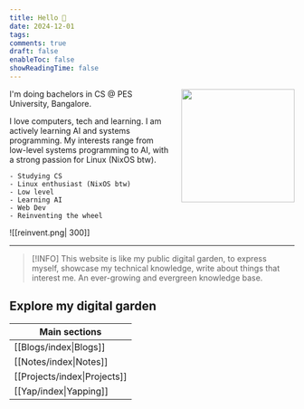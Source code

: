 ```yaml
---
title: Hello 👋
date: 2024-12-01
tags: 
comments: true
draft: false
enableToc: false
showReadingTime: false
---
```

<html>
    <style>
        .profile-img {
            width: 200px;
            float: right;
            margin-left: 20px;
        }
        @media (max-width: 768px) {
            .profile-img {
                float: none;
                margin: 0 auto 20px auto;
                display: block;
            }
        }
    </style>
    <img class="profile-img" src="../attachments/avatar.jpg">
</html>

I'm doing bachelors in CS @ PES University, Bangalore.  

I love computers, tech and learning. I am actively learning AI and systems programming.
My interests range from low-level systems programming to AI, with a strong passion for Linux (NixOS btw).

```
- Studying CS
- Linux enthusiast (NixOS btw)
- Low level
- Learning AI
- Web Dev
- Reinventing the wheel
```

![[reinvent.png| 300]]

---

> [!INFO]
> This website is like my public digital garden, to express myself, showcase my technical knowledge, write about things that interest me. An ever-growing and evergreen knowledge base.

## Explore my digital garden

| Main sections                |
| ---------------------------- |
| [[Blogs/index\|Blogs]]       |
| [[Notes/index\|Notes]]       |
| [[Projects/index\|Projects]] |
| [[Yap/index\|Yapping]]       |
